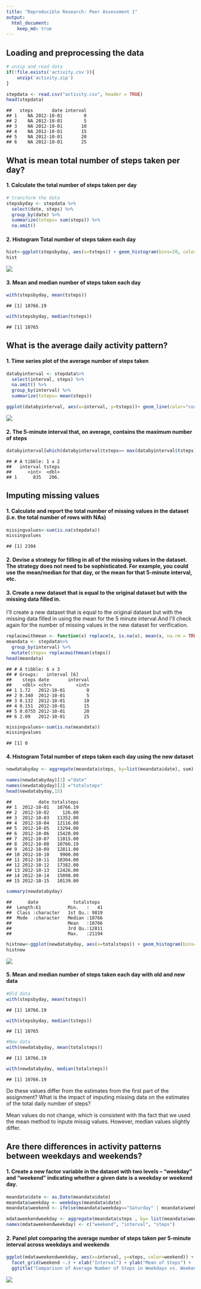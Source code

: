 ```yaml
---
title: "Reproducible Research: Peer Assessment 1"
output: 
  html_document:
    keep_md: true
---
```



## Loading and preprocessing the data





```r
# unzip and read data
if(!file.exists('activity.csv')){
    unzip('activity.zip')
}

stepdata <- read.csv("activity.csv", header = TRUE)
head(stepdata)
```

```
##   steps       date interval
## 1    NA 2012-10-01        0
## 2    NA 2012-10-01        5
## 3    NA 2012-10-01       10
## 4    NA 2012-10-01       15
## 5    NA 2012-10-01       20
## 6    NA 2012-10-01       25
```


## What is mean total number of steps taken per day?

#### 1. Calculate the total number of steps taken per day


```r
# transform the data
stepsbyday <- stepdata %>% 
  select(date, steps) %>% 
  group_by(date) %>% 
  summarize(tsteps= sum(steps)) %>%
  na.omit()
```

#### 2. Histogram Total number of steps taken each day


```r
hist<-ggplot(stepsbyday, aes(x=tsteps)) + geom_histogram(bins=20, color="black",fill="lightblue")
hist
```

![](PA1_template_files/figure-html/unnamed-chunk-4-1.png)<!-- -->

#### 3. Mean and median number of steps taken each day  

```r
with(stepsbyday, mean(tsteps))
```

```
## [1] 10766.19
```

```r
with(stepsbyday, median(tsteps))
```

```
## [1] 10765
```

## What is the average daily activity pattern?

#### 1. Time series plot of the average number of steps taken

```r
databyinterval <- stepdata%>% 
  select(interval, steps) %>% 
  na.omit() %>% 
  group_by(interval) %>% 
  summarize(tsteps= mean(steps)) 
```


```r
ggplot(databyinterval, aes(x=interval, y=tsteps))+ geom_line(color="coral")
```

![](PA1_template_files/figure-html/unnamed-chunk-7-1.png)<!-- -->

#### 2. The 5-minute interval that, on average, contains the maximum number of steps


```r
databyinterval[which(databyinterval$tsteps== max(databyinterval$tsteps)),]
```

```
## # A tibble: 1 x 2
##   interval tsteps
##      <int>  <dbl>
## 1      835   206.
```

## Imputing missing values

#### 1. Calculate and report the total number of missing values in the dataset (i.e. the total number of rows with NAs)


```r
missingvalues<-sum(is.na(stepdata))
missingvalues
```

```
## [1] 2304
```

#### 2. Devise a strategy for filling in all of the missing values in the dataset. The strategy does not need to be sophisticated. For example, you could use the mean/median for that day, or the mean for that 5-minute interval, etc.

#### 3. Create a new dataset that is equal to the original dataset but with the missing data filled in.

I'll create a new dataset that is equal to the original dataset but with the missing data filled in using the mean for the 5 minute interval.And I'll check again for the number of missing values in the new dataset for verification.


```r
replacewithmean <- function(x) replace(x, is.na(x), mean(x, na.rm = TRUE))
meandata <- stepdata%>% 
  group_by(interval) %>% 
  mutate(steps= replacewithmean(steps))
head(meandata)
```

```
## # A tibble: 6 x 3
## # Groups:   interval [6]
##    steps date       interval
##    <dbl> <chr>         <int>
## 1 1.72   2012-10-01        0
## 2 0.340  2012-10-01        5
## 3 0.132  2012-10-01       10
## 4 0.151  2012-10-01       15
## 5 0.0755 2012-10-01       20
## 6 2.09   2012-10-01       25
```

```r
missingvalues<-sum(is.na(meandata))
missingvalues
```

```
## [1] 0
```

#### 4. Histogram Total number of steps taken each day using the new dataset


```r
newdatabyday <- aggregate(meandata$steps, by=list(meandata$date), sum)

names(newdatabyday)[1] ="date"
names(newdatabyday)[2] ="totalsteps"
head(newdatabyday,15)
```

```
##          date totalsteps
## 1  2012-10-01   10766.19
## 2  2012-10-02     126.00
## 3  2012-10-03   11352.00
## 4  2012-10-04   12116.00
## 5  2012-10-05   13294.00
## 6  2012-10-06   15420.00
## 7  2012-10-07   11015.00
## 8  2012-10-08   10766.19
## 9  2012-10-09   12811.00
## 10 2012-10-10    9900.00
## 11 2012-10-11   10304.00
## 12 2012-10-12   17382.00
## 13 2012-10-13   12426.00
## 14 2012-10-14   15098.00
## 15 2012-10-15   10139.00
```

```r
summary(newdatabyday)
```

```
##      date             totalsteps   
##  Length:61          Min.   :   41  
##  Class :character   1st Qu.: 9819  
##  Mode  :character   Median :10766  
##                     Mean   :10766  
##                     3rd Qu.:12811  
##                     Max.   :21194
```

```r
histnew<-ggplot(newdatabyday, aes(x=totalsteps)) + geom_histogram(bins=20, color="black",fill="lightsalmon3")+xlab("Steps")+ylab("Frequency")+ggtitle("Total Daily Steps")
histnew
```

![](PA1_template_files/figure-html/unnamed-chunk-11-1.png)<!-- -->

#### 5. Mean and median number of steps taken each day with old and new data 

```r
#Old data
with(stepsbyday, mean(tsteps))
```

```
## [1] 10766.19
```

```r
with(stepsbyday, median(tsteps))
```

```
## [1] 10765
```

```r
#New data
with(newdatabyday, mean(totalsteps))
```

```
## [1] 10766.19
```

```r
with(newdatabyday, median(totalsteps))
```

```
## [1] 10766.19
```

Do these values differ from the estimates from the first part of the assignment? What is the impact of imputing missing data on the estimates of the total daily number of steps?

Mean values do not change, which is consistent with tha fact that we used the mean method to inpute missig values. However, median values slightly differ. 


## Are there differences in activity patterns between weekdays and weekends?

#### 1. Create a new factor variable in the dataset with two levels – “weekday” and “weekend” indicating whether a given date is a weekday or weekend day.


```r
meandata$date <- as.Date(meandata$date)
meandata$weekday <- weekdays(meandata$date)
meandata$weekend <- ifelse(meandata$weekday=="Saturday" | meandata$weekday=="Sunday", "Weekend", "Weekday" )

mdataweekendweekday <- aggregate(meandata$steps , by= list(meandata$weekend, meandata$interval), na.omit(mean))
names(mdataweekendweekday) <- c("weekend", "interval", "steps")
```

#### 2. Panel plot comparing the average number of steps taken per 5-minute interval across weekdays and weekends

```r
ggplot(mdataweekendweekday, aes(x=interval, y=steps, color=weekend)) + geom_line()+
  facet_grid(weekend ~.) + xlab("Interval") + ylab("Mean of Steps") +
  ggtitle("Comparison of Average Number of Steps in Weekdays vs. Weekends")
```

![](PA1_template_files/figure-html/unnamed-chunk-14-1.png)<!-- -->


